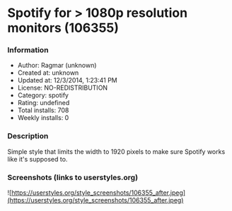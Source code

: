 # Spotify for > 1080p resolution monitors (106355)

### Information
- Author: Ragmar (unknown)
- Created at: unknown
- Updated at: 12/3/2014, 1:23:41 PM
- License: NO-REDISTRIBUTION
- Category: spotify
- Rating: undefined
- Total installs: 708
- Weekly installs: 0


### Description
Simple style that limits the width to 1920 pixels to make sure Spotify works like it's supposed to.


### Screenshots (links to userstyles.org)
![https://userstyles.org/style_screenshots/106355_after.jpeg](https://userstyles.org/style_screenshots/106355_after.jpeg)


